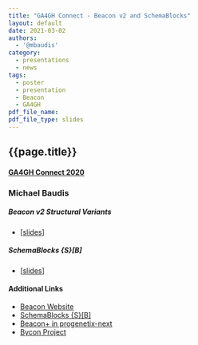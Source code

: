 ```yaml
---
title: "GA4GH Connect - Beacon v2 and SchemaBlocks"
layout: default
date: 2021-03-02
authors:
  - '@mbaudis'
category:
  - presentations
  - news
tags:
  - poster
  - presentation
  - Beacon
  - GA4GH
pdf_file_name:
pdf_file_type: slides
---
```


## {{page.title}}
#### [GA4GH Connect 2020](https://broadinstitute.swoogo.com/ga4gh-connect-2021/?i=sNK7RoeeqhyJE1ueSnn5lz4F9RRfnnIU)
### Michael Baudis

##### Beacon v2 Structural Variants

* [[slides]](/pdf/2021-03-02___Michael-Baudis__Beacon-structural-variants-queries.pdf)

##### SchemaBlocks {S}[B]

* [[slides]](/pdf/2021-03-04___Michael-Baudis__SchemaBocks__GA4GH-Connect-2021-slides.pdf)

#### Additional Links

* [Beacon Website](http://beacon-project.io)
* [SchemaBlocks {S}[B]](https://schemablocks.org)
* [Beacon+ in progenetix-next](https://progenetix.org/beacon-plus/search)
* [Bycon Project](https://github.com/progenetix/bycon)
